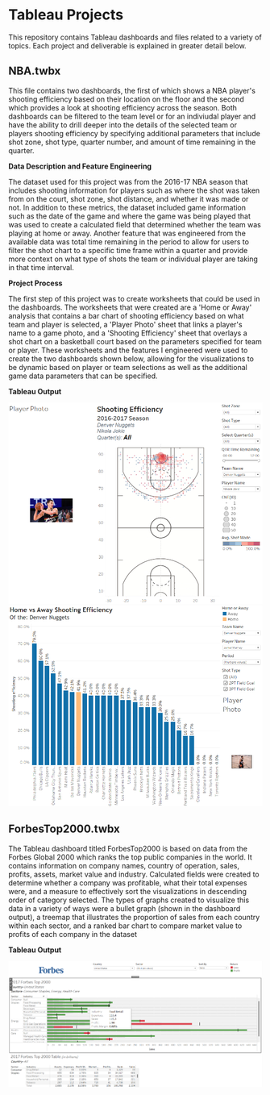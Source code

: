 # Tableau Projects
This repository contains Tableau dashboards and files related to a variety of topics. Each project and deliverable is explained in greater detail below.

## NBA.twbx
This file contains two dashboards, the first of which shows a NBA player's shooting efficiency based on their location on the floor and the second which provides a look at shooting efficiency across the season. Both dashboards can be filtered to the team level or for an indiviudal player and have the ability to drill deeper into the details of the selected team or players shooting efficiency by specifying additional parameters that include shot zone, shot type, quarter number, and amount of time remaining in the quarter. 

**Data Description and Feature Engineering**

The dataset used for this project was from the 2016-17 NBA season that includes shooting information for players such as where the shot was taken from on the court, shot zone, shot distance, and whether it was made or not. In addition to these metrics, the dataset included game information such as the date of the game and where the game was being played that was used to create a calculated field that determined whether the team was playing at home or away. Another feature that was engineered from the available data was total time remaining in the period to allow for users to filter the shot chart to a specific time frame within a quarter and provide more context on what type of shots the team or individual player are taking in that time interval.

**Project Process**

The first step of this project was to create worksheets that could be used in the dashboards. The worksheets that were created are a 'Home or Away' analysis that contains a bar chart of shooting efficiency based on what team and player is selected, a 'Player Photo' sheet that links a player's name to a game photo, and a 'Shooting Efficiency' sheet that overlays a shot chart on a basketball court based on the parameters specified for team or player. These worksheets and the features I engineered were used to create the two dashboards shown below, allowing for the visualizations to be dynamic based on player or team selections as well as the additional game data parameters that can be specified.

**Tableau Output**

![Image Alt text](/Tableau_Dashboard_1.png)
![Image Alt text](/Tableau_Dashboard_2.png)

## ForbesTop2000.twbx
The Tableau dashboard titled ForbesTop2000 is based on data from the Forbes Global 2000 which ranks the top public companies in the world. It contains information on company names, country of operation, sales, profits, assets, market value and industry. Calculated fields were created to determine whether a company was profitable, what their total expenses were, and a measure to effectively sort the visualizations in descending order of category selected. The types of graphs created to visualize this data in a variety of ways were a bullet graph (shown in the dashboard output), a treemap that illustrates the proportion of sales from each country within each sector, and a ranked bar chart to compare market value to profits of each company in the dataset

**Tableau Output**

![Image Alt text](/Forbes_Dashboard.png)
